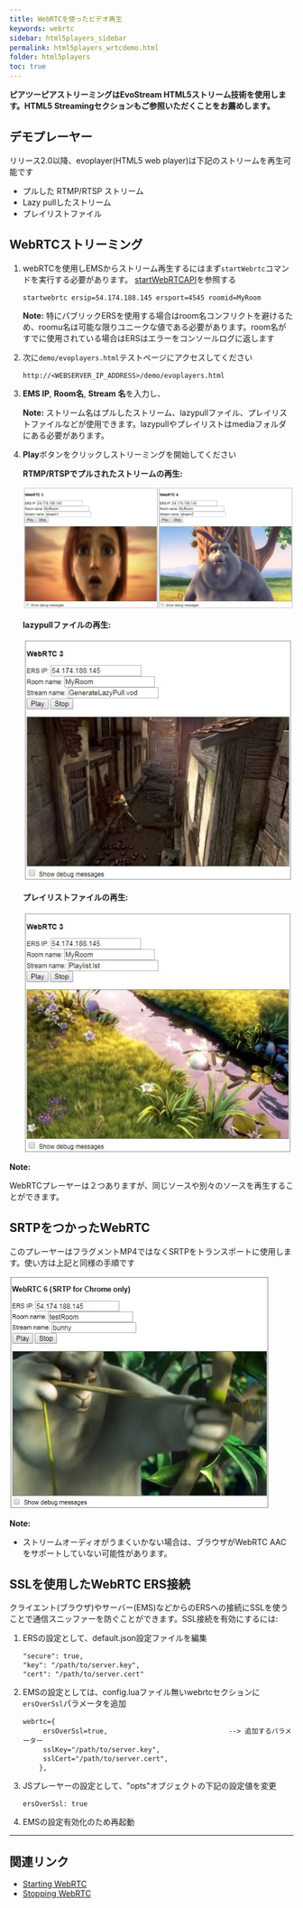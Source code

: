 ```yaml
---
title: WebRTCを使ったビデオ再生
keywords: webrtc
sidebar: html5players_sidebar
permalink: html5players_wrtcdemo.html
folder: html5players
toc: true
---
```


**ピアツーピアストリーミングはEvoStream HTML5ストリーム技術を使用します。HTML5 Streamingセクションもご参照いただくことをお薦めします。**

## デモプレーヤー

リリース2.0以降、evoplayer(HTML5 web player)は下記のストリームを再生可能です

- プルした RTMP/RTSP ストリーム
- Lazy pullしたストリーム
- プレイリストファイル


## WebRTCストリーミング

1. webRTCを使用しEMSからストリーム再生するにはまず`startWebrtc`コマンドを実行する必要があります。 [startWebRTCAPI](/api/api_startWebRTC.html)を参照する


   ```
   startwebrtc ersip=54.174.188.145 ersport=4545 roomid=MyRoom
   ```

   **Note:** 特にパブリックERSを使用する場合はroom名コンフリクトを避けるため、roomu名は可能な限りユニークな値である必要があります。room名がすでに使用されている場合はERSはエラーをコンソールログに返します
   ​

2. 次に`demo/evoplayers.html`テストページにアクセスしてください

   ```
   http://<WEBSERVER_IP_ADDRESS>/demo/evoplayers.html
   ```

3. **EMS IP**, **Room名**, **Stream 名**を入力し、

   **Note:** ストリーム名はプルしたストリーム、lazypullファイル、プレイリストファイルなどが使用できます。lazypullやプレイリストはmediaフォルダにある必要があります。   ​

4. **Play**ボタンをクリックしストリーミングを開始してください


   **RTMP/RTSPでプルされたストリームの再生:**

   ![](images/html5/webrtc-1.jpg)


   **lazypullファイルの再生:**

   ![](images/html5/play_wrtc_lazypull.jpg)


   **プレイリストファイルの再生:**

   ![](images/html5/play_wrtc_playlist.jpg)

**Note:**

WebRTCプレーヤーは２つありますが、同じソースや別々のソースを再生することができます。

## SRTPをつかったWebRTC

このプレーヤーはフラグメントMP4ではなくSRTPをトランスポートに使用します。使い方は上記と同様の手順です

![](images/html5/play_wrtcsrtp.jpg)

**Note:**

- ストリームオーディオがうまくいかない場合は、ブラウザがWebRTC AACをサポートしていない可能性があります。


## SSLを使用したWebRTC ERS接続

クライエント(ブラウザ)やサーバー(EMS)などからのERSへの接続にSSLを使うことで通信スニッファーを防ぐことができます。SSL接続を有効にするには:

1. ERSの設定として、default.json設定ファイルを編集

   ```
   "secure": true,
   "key": "/path/to/server.key",
   "cert": "/path/to/server.cert"
   ```

2. EMSの設定としては、config.luaファイル無いwebrtcセクションに`ersOverSsl`パラメータを追加

   ```
   webrtc={
   		ersOverSsl=true,                              --> 追加するパラメーター
   		sslKey="/path/to/server.key",
   		sslCert="/path/to/server.cert",
   	   },
   ```

3. JSプレーヤーの設定として、"opts"オブジェクトの下記の設定値を変更

   ```
   ersOverSsl: true
   ```

4. EMSの設定有効化のため再起動

------

## 関連リンク

- [Starting WebRTC](api/startWebRTC.html)
- [Stopping WebRTC](stopWebRTC.html)

